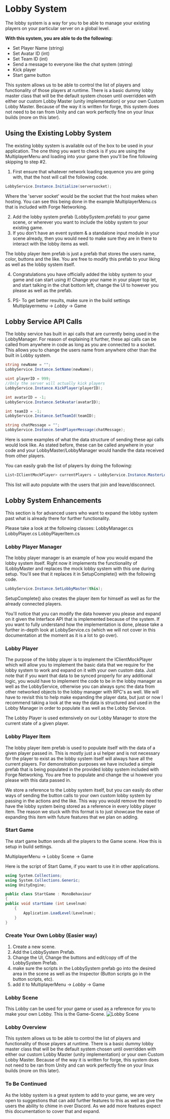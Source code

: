 # Lobby System

The lobby system is a way for you to be able to manage your existing players on your particular server on a global level.

**With this system, you are able to do the following:**

* Set Player Name (string)
* Set Avatar ID (int)
* Set Team ID (int)
* Send a message to everyone like the chat system (string)
* Kick player
* Start game button

This system allows us to be able to control the list of players and functionality of those players at runtime. There is a basic dummy lobby master class that will be the default system chosen until overridden with either our custom Lobby Master (unity implementation) or your own Custom Lobby Master. Because of the way it is written for forge, this system does not need to be ran from Unity and can work perfectly fine on your linux builds (more on this later).

## Using the Existing Lobby System
The existing lobby system is available out of the box to be used in your application. The one thing you want to check is if you are using the MultiplayerMenu and loading into your game then you'll be fine following skipping to step #2.

1. First ensure that whatever network loading sequence you are going with, that the host will call the following code.

```csharp
LobbyService.Instance.Initialize(serversocket);
```
Where the 'server socket' would be the socket that the host makes when hosting. You can see this being done in the example MultiplayerMenu.cs that is included with Forge Networking.

2. Add the lobby system prefab (LobbySystem.prefab) to your game scene, or wherever you want to include the lobby system to your existing game.
3. If you don't have an event system & a standalone input module in your scene already, then you would need to make sure they are in there to interact with the lobby items as well.

The lobby player item prefab is just a prefab that stores the users name, color, buttons and the like. You are free to modify this prefab to your liking as well as the lobby system itself.

4. Congratulations you have officially added the lobby system to your game and can start using it! Change your name in your player top let, and start talking in the chat bottom left, change the UI to however you please as well as the prefab.

5. PS- To get better results, make sure in the build settings Multiplayermenu -> *Lobby* -> Game

## Lobby Service API Calls
The lobby service has built in api calls that are currently being used in the LobbyManager. For reason of explaining it further, these api calls can be called from anywhere in code as long as you are connected to a socket. This allows you to change the users name from anywhere other than the built in Lobby system.

```csharp
string newName = "";
LobbyService.Instance.SetName(newName);

uint playerID = 999; 
//Only the server will actually kick players
LobbyService.Instance.KickPlayer(playerID);

int avatarID = -1;
LobbyService.Instance.SetAvatar(avatarID);

int teamID = -1;
LobbyService.Instance.SetTeamId(teamID);

string chatMessage = "";
LobbyService.Instance.SendPlayerMessage(chatMessage);
```

Here is some examples of what the data structure of sending these api calls would look like. As stated before, these can be called anywhere in your code and your LobbyMaster/LobbyManager would handle the data received from other players.

You can easily grab the list of players by doing the following:
```csharp
List<IClientMockPlayer> currentPlayers = LobbyService.Instance.MasterLobby.LobbyPlayers;
```
This list will auto populate with the users that join and leave/disconnect.

## Lobby System Enhancements
This section is for advanced users who want to expand the lobby system past what is already there for further functionality.

Please take a look at the following classes:
LobbyManager.cs
LobbyPlayer.cs
LobbyPlayerItem.cs

### Lobby Player Manager
The lobby player manager is an example of how you would expand the lobby system itself. Right now it implements the functionality of ILobbyMaster and replaces the mock lobby system with this one during setup. You'll see that it replaces it in SetupComplete() with the following code.

```csharp
LobbyService.Instance.SetLobbyMaster(this);
```

SetupComplete() also creates the player item for himself as well as for the already connected players.

You'll notice that you can modify the data however you please and expand on it given the Interface API that is implemented because of the system. If you want to fully understand how the implementation is done, please take a further in-depth look at LobbyService.cs (which we will not cover in this documentation at the moment as it is a lot to go over).

### Lobby Player
The purpose of the lobby player is to implement the IClientMockPlayer which will allow you to implement the basic data that we require for the lobby system to work and expand on it with your own custom data. Just note that if you want that data to be synced properly for any additional logic, you would have to implement the code to be in the lobby manager as well as the LobbyService, otherwise you can always sync the data from other networked objects to the lobby manager with RPC's as well. We will have to revisit this to help make expanding the player data, but just or now I recommend taking a look at the way the data is structured and used in the Lobby Manager in order to populate it as well as the Lobby Service.

The Lobby Player is used extensively on our Lobby Manager to store the current state of a given player.

### Lobby Player Item
The lobby player item prefab is used to populate itself with the data of a given player passed in. This is mostly just a ui helper and is not necessary for the player to exist as the lobby system itself will always have all the current players. For demonstration purposes we have included a simple prefab that is being populated in the provided lobby system included with Forge Networking. You are free to populate and change the ui however you please with this data passed in.

We store a reference to the Lobby system itself, but you can easily do other ways of sending the button calls to your own custom lobby system by passing in the actions and the like. This way you would remove the need to have the lobby system being stored as a reference in every lobby player item. The reason we stuck with this format is to just showcase the ease of expanding this item with future features that we plan on adding.

### Start Game
The start game button sends all the players to the Game scene. How this is setup in build settings. 

MultiplayerMenu -> Lobby Scene -> Game 

Here is the script of Start Game, if you want to use it in other applications.

```csharp
using System.Collections;
using System.Collections.Generic;
using UnityEngine;

public class StartGame : MonoBehaviour
{
public void startGame (int Levelnum)
    { 
        Application.LoadLevel(Levelnum);
    }
}
```

### Create Your Own Lobby (Easier way)
1) Create a new scene.
2) Add the LobbySystem Prefab.
3) Change the UI, Change the buttons and edit/copy off of the LobbySystem Prefab.
4) make sure the scripts in the LobbySystem prefab go into the desired area in the scene as well as the Inspector (Button scripts go in the button scripts, etc).
5) add it to MultiplayerMenu -> *Lobby* -> Game

### Lobby Scene
This Lobby can be used for your game or used as a reference for you to make your own Lobby. This is the Game-Scene.
![Lobby Scene](https://raw.githubusercontent.com/BeardedManStudios/ForgeNetworkingRemastered/develop/docs/mkdocs/docs/images/(Lobby-Scene-View).png)



### Lobby Overview
This system allows us to be able to control the list of players and functionality of those players at runtime. There is a basic dummy lobby master class that will be the default system chosen until overridden with either our custom Lobby Master (unity implementation) or your own Custom Lobby Master. Because of the way it is written for forge, this system does not need to be ran from Unity and can work perfectly fine on your linux builds (more on this later).


### To Be Continued
As the lobby system is a great system to add to your game, we are very open to suggestions that can add further features to this as well as give the users the ability to chime in over Discord. As we add more features expect this documentation to cover that and expand.
